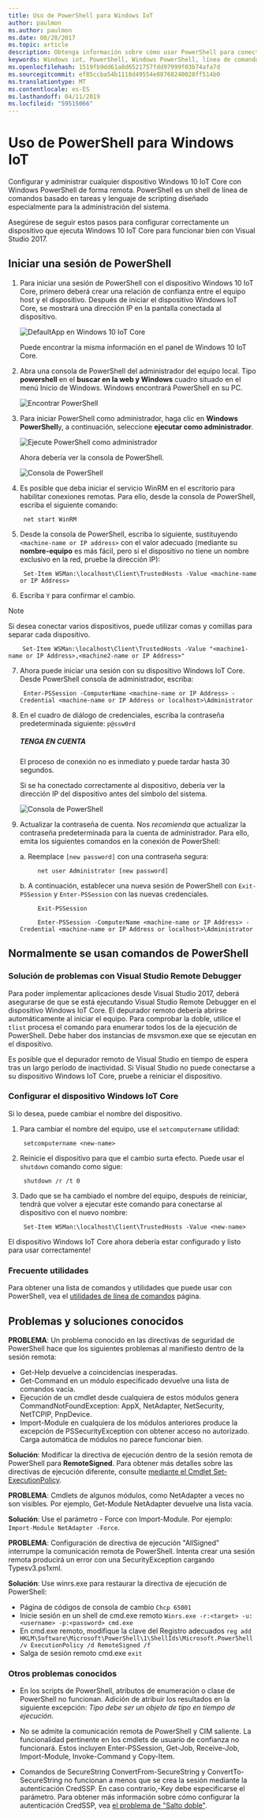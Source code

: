 ```yaml
---
title: Uso de PowerShell para Windows IoT
author: paulmon
ms.author: paulmon
ms.date: 08/28/2017
ms.topic: article
description: Obtenga información sobre cómo usar PowerShell para conectarse al dispositivo, así como para administrar el dispositivo.
keywords: Windows iot, PowerShell, Windows PowerShell, línea de comandos, el shell de línea de comandos
ms.openlocfilehash: 1519fb9dd61a8d6521757fdd97999f03b74afa7d
ms.sourcegitcommit: ef85ccba54b1118d49554e88768240020ff514b0
ms.translationtype: MT
ms.contentlocale: es-ES
ms.lasthandoff: 04/11/2019
ms.locfileid: "59515066"
---
```

# <a name="using-powershell-for-windows-iot"></a>Uso de PowerShell para Windows IoT

Configurar y administrar cualquier dispositivo Windows 10 IoT Core con Windows PowerShell de forma remota.
PowerShell es un shell de línea de comandos basado en tareas y lenguaje de scripting diseñado especialmente para la administración del sistema.

Asegúrese de seguir estos pasos para configurar correctamente un dispositivo que ejecuta Windows 10 IoT Core para funcionar bien con Visual Studio 2017.

## <a name="initiating-a-powershell-session"></a>Iniciar una sesión de PowerShell
1. Para iniciar una sesión de PowerShell con el dispositivo Windows 10 IoT Core, primero deberá crear una relación de confianza entre el equipo host y el dispositivo. Después de iniciar el dispositivo Windows IoT Core, se mostrará una dirección IP en la pantalla conectada al dispositivo.

    ![DefaultApp en Windows 10 IoT Core](../media/PowerShell/DefaultApp.png)

   Puede encontrar la misma información en el panel de Windows 10 IoT Core.

2. Abra una consola de PowerShell del administrador del equipo local. Tipo **powershell** en el **buscar en la web y Windows** cuadro situado en el menú Inicio de Windows. Windows encontrará PowerShell en su PC.

    ![Encontrar PowerShell](../media/PowerShell/start-ps.png)

3. Para iniciar PowerShell como administrador, haga clic en **Windows PowerShell**y, a continuación, seleccione **ejecutar como administrador**.

    ![Ejecute PowerShell como administrador](../media/PowerShell/start-ps2.png)

   Ahora debería ver la consola de PowerShell.

    ![Consola de PowerShell](../media/PowerShell/ps.PNG)

4. Es posible que deba iniciar el servicio WinRM en el escritorio para habilitar conexiones remotas. Para ello, desde la consola de PowerShell, escriba el siguiente comando:

        net start WinRM

5. Desde la consola de PowerShell, escriba lo siguiente, sustituyendo `<machine-name or IP address>` con el valor adecuado (mediante su **nombre-equipo** es más fácil, pero si el dispositivo no tiene un nombre exclusivo en la red, pruebe la dirección IP):

        Set-Item WSMan:\localhost\Client\TrustedHosts -Value <machine-name or IP Address>

6. Escriba `Y` para confirmar el cambio.

> [!NOTE]
> Si desea conectar varios dispositivos, puede utilizar comas y comillas para separar cada dispositivo.
        
        Set-Item WSMan:\localhost\Client\TrustedHosts -Value "<machine1-name or IP Address>,<machine2-name or IP Address>"
    
7. Ahora puede iniciar una sesión con su dispositivo Windows IoT Core. Desde PowerShell consola de administrador, escriba:

        Enter-PSSession -ComputerName <machine-name or IP Address> -Credential <machine-name or IP Address or localhost>\Administrator

8. En el cuadro de diálogo de credenciales, escriba la contraseña predeterminada siguiente: `p@ssw0rd`
    
    <div class="alert alert-note">
      <h5><span class="win-icon win-icon-Page"></span> TENGA EN CUENTA </h5>
      <p>El proceso de conexión no es inmediato y puede tardar hasta 30 segundos.</p>
    </div>    
    
    Si se ha conectado correctamente al dispositivo, debería ver la dirección IP del dispositivo antes del símbolo del sistema.

    ![Consola de PowerShell](../media/PowerShell/ps_device.png)

9. Actualizar la contraseña de cuenta. Nos *recomienda* que actualizar la contraseña predeterminada para la cuenta de administrador. Para ello, emita los siguientes comandos en la conexión de PowerShell:

    a. Reemplace `[new password]` con una contraseña segura:
    
            net user Administrator [new password]
            
    b. A continuación, establecer una nueva sesión de PowerShell con `Exit-PSSession` y `Enter-PSSession` con las nuevas credenciales.
    
            Exit-PSSession
            
            Enter-PSSession -ComputerName <machine-name or IP Address> -Credential <machine-name or IP Address or localhost>\Administrator

## <a name="commonly-used-powershell-commands"></a>Normalmente se usan comandos de PowerShell

### <a name="troubleshooting-with-visual-studio-remote-debugger"></a>Solución de problemas con Visual Studio Remote Debugger

Para poder implementar aplicaciones desde Visual Studio 2017, deberá asegurarse de que se está ejecutando Visual Studio Remote Debugger en el dispositivo Windows IoT Core. El depurador remoto debería abrirse automáticamente al iniciar el equipo. Para comprobar la doble, utilice el `tlist` procesa el comando para enumerar todos los de la ejecución de PowerShell. Debe haber dos instancias de msvsmon.exe que se ejecutan en el dispositivo.

Es posible que el depurador remoto de Visual Studio en tiempo de espera tras un largo período de inactividad. Si Visual Studio no puede conectarse a su dispositivo Windows IoT Core, pruebe a reiniciar el dispositivo.

### <a name="configure-your-windows-iot-core-device"></a>Configurar el dispositivo Windows IoT Core

Si lo desea, puede cambiar el nombre del dispositivo. 

1. Para cambiar el nombre del equipo, use el `setcomputername` utilidad:

        setcomputername <new-name>

2. Reinicie el dispositivo para que el cambio surta efecto. Puede usar el `shutdown` comando como sigue:

        shutdown /r /t 0

3. Dado que se ha cambiado el nombre del equipo, después de reiniciar, tendrá que volver a ejecutar este comando para conectarse al dispositivo con el nuevo nombre:

        Set-Item WSMan:\localhost\Client\TrustedHosts -Value <new-name>
        
El dispositivo Windows IoT Core ahora debería estar configurado y listo para usar correctamente!

### <a name="commonly-used-utilities"></a>Frecuente utilidades

Para obtener una lista de comandos y utilidades que puede usar con PowerShell, vea el [utilidades de línea de comandos](../manage-your-device/CommandLineUtils.md) página.

## <a name="known-issues-and-workarounds"></a>Problemas y soluciones conocidos

**PROBLEMA**: Un problema conocido en las directivas de seguridad de PowerShell hace que los siguientes problemas al manifiesto dentro de la sesión remota:
* Get-Help devuelve a coincidencias inesperadas.
* Get-Command en un módulo especificado devuelve una lista de comandos vacía.
* Ejecución de un cmdlet desde cualquiera de estos módulos genera CommandNotFoundException: AppX, NetAdapter, NetSecurity, NetTCPIP, PnpDevice.
* Import-Module en cualquiera de los módulos anteriores produce la excepción de PSSecurityException con obtener acceso no autorizado. Carga automática de módulos no parece funcionar bien.

**Solución**: Modificar la directiva de ejecución dentro de la sesión remota de PowerShell para **RemoteSigned**. Para obtener más detalles sobre las directivas de ejecución diferente, consulte [mediante el Cmdlet Set-ExecutionPolicy](https://technet.microsoft.com/library/ee176961.aspx).

**PROBLEMA**: Cmdlets de algunos módulos, como NetAdapter a veces no son visibles. Por ejemplo, Get-Module NetAdapter devuelve una lista vacía. 

**Solución**: Use el parámetro - Force con Import-Module. Por ejemplo: `Import-Module NetAdapter -Force`.

**PROBLEMA**: Configuración de directiva de ejecución "AllSigned" interrumpe la comunicación remota de PowerShell. Intenta crear una sesión remota producirá un error con una SecurityException cargando Typesv3.ps1xml. 

**Solución**: Use winrs.exe para restaurar la directiva de ejecución de PowerShell:
* Página de códigos de consola de cambio `Chcp 65001`
* Inicie sesión en un shell de cmd.exe remoto `Winrs.exe -r:<target> -u:<username> -p:<password> cmd.exe`
* En cmd.exe remoto, modifique la clave del Registro adecuados `reg add HKLM\Software\Microsoft\PowerShell\1\ShellIds\Microsoft.PowerShell /v ExecutionPolicy /d RemoteSigned /f`
* Salga de sesión remoto cmd.exe `exit`

### <a name="other-known-issues"></a>Otros problemas conocidos

- En los scripts de PowerShell, atributos de enumeración o clase de PowerShell no funcionan. Adición de atribuir los resultados en la siguiente excepción: *Tipo debe ser un objeto de tipo en tiempo de ejecución*.

- No se admite la comunicación remota de PowerShell y CIM saliente. La funcionalidad pertinente en los cmdlets de usuario de confianza no funcionará. Estos incluyen Enter-PSSession, Get-Job, Receive-Job, Import-Module, Invoke-Command y Copy-Item.

- Comandos de SecureString ConvertFrom-SecureString y ConvertTo-SecureString no funcionan a menos que se crea la sesión mediante la autenticación CredSSP. En caso contrario,-Key debe especificarse el parámetro. Para obtener más información sobre cómo configurar la autenticación CredSSP, vea [el problema de "Salto doble"](http://blogs.msdn.com/b/clustering/archive/2009/06/25/9803001.aspx).



